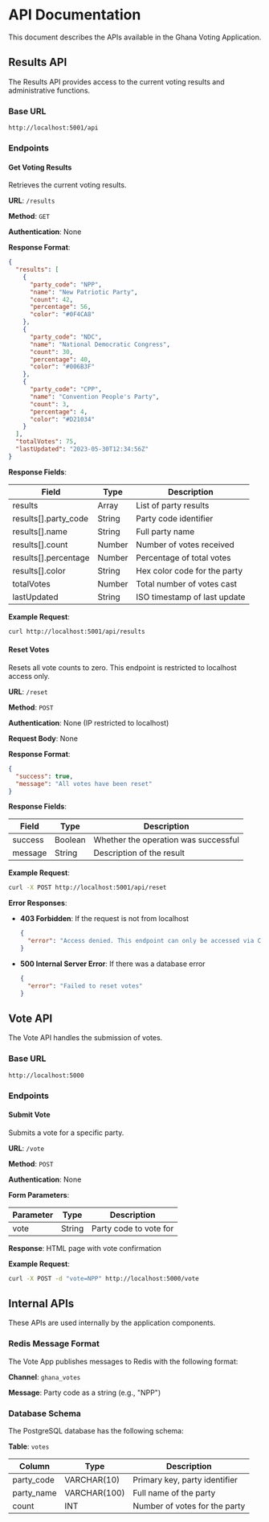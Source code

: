# API Documentation

This document describes the APIs available in the Ghana Voting Application.

## Results API

The Results API provides access to the current voting results and administrative functions.

### Base URL

```
http://localhost:5001/api
```

### Endpoints

#### Get Voting Results

Retrieves the current voting results.

**URL**: `/results`

**Method**: `GET`

**Authentication**: None

**Response Format**:

```json
{
  "results": [
    {
      "party_code": "NPP",
      "name": "New Patriotic Party",
      "count": 42,
      "percentage": 56,
      "color": "#0F4CA8"
    },
    {
      "party_code": "NDC",
      "name": "National Democratic Congress",
      "count": 30,
      "percentage": 40,
      "color": "#006B3F"
    },
    {
      "party_code": "CPP",
      "name": "Convention People's Party",
      "count": 3,
      "percentage": 4,
      "color": "#D21034"
    }
  ],
  "totalVotes": 75,
  "lastUpdated": "2023-05-30T12:34:56Z"
}
```

**Response Fields**:

| Field | Type | Description |
|-------|------|-------------|
| results | Array | List of party results |
| results[].party_code | String | Party code identifier |
| results[].name | String | Full party name |
| results[].count | Number | Number of votes received |
| results[].percentage | Number | Percentage of total votes |
| results[].color | String | Hex color code for the party |
| totalVotes | Number | Total number of votes cast |
| lastUpdated | String | ISO timestamp of last update |

**Example Request**:

```bash
curl http://localhost:5001/api/results
```

#### Reset Votes

Resets all vote counts to zero. This endpoint is restricted to localhost access only.

**URL**: `/reset`

**Method**: `POST`

**Authentication**: None (IP restricted to localhost)

**Request Body**: None

**Response Format**:

```json
{
  "success": true,
  "message": "All votes have been reset"
}
```

**Response Fields**:

| Field | Type | Description |
|-------|------|-------------|
| success | Boolean | Whether the operation was successful |
| message | String | Description of the result |

**Example Request**:

```bash
curl -X POST http://localhost:5001/api/reset
```

**Error Responses**:

- **403 Forbidden**: If the request is not from localhost
  ```json
  {
    "error": "Access denied. This endpoint can only be accessed via CLI."
  }
  ```

- **500 Internal Server Error**: If there was a database error
  ```json
  {
    "error": "Failed to reset votes"
  }
  ```

## Vote API

The Vote API handles the submission of votes.

### Base URL

```
http://localhost:5000
```

### Endpoints

#### Submit Vote

Submits a vote for a specific party.

**URL**: `/vote`

**Method**: `POST`

**Authentication**: None

**Form Parameters**:

| Parameter | Type | Description |
|-----------|------|-------------|
| vote | String | Party code to vote for |

**Response**: HTML page with vote confirmation

**Example Request**:

```bash
curl -X POST -d "vote=NPP" http://localhost:5000/vote
```

## Internal APIs

These APIs are used internally by the application components.

### Redis Message Format

The Vote App publishes messages to Redis with the following format:

**Channel**: `ghana_votes`

**Message**: Party code as a string (e.g., "NPP")

### Database Schema

The PostgreSQL database has the following schema:

**Table**: `votes`

| Column | Type | Description |
|--------|------|-------------|
| party_code | VARCHAR(10) | Primary key, party identifier |
| party_name | VARCHAR(100) | Full name of the party |
| count | INT | Number of votes for the party |